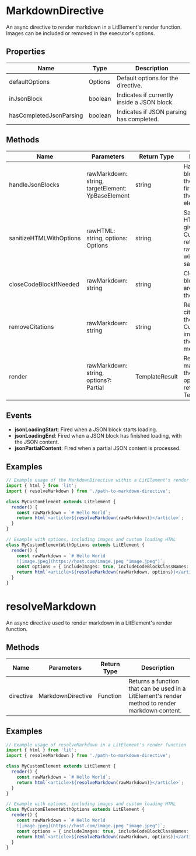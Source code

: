 # MarkdownDirective

An async directive to render markdown in a LitElement's render function. Images can be included or removed in the executor's options.

## Properties

| Name                     | Type                                  | Description               |
|--------------------------|---------------------------------------|---------------------------|
| defaultOptions           | Options                               | Default options for the directive. |
| inJsonBlock              | boolean                               | Indicates if currently inside a JSON block. |
| hasCompletedJsonParsing  | boolean                               | Indicates if JSON parsing has completed. |

## Methods

| Name                      | Parameters                                    | Return Type | Description                 |
|---------------------------|-----------------------------------------------|-------------|-----------------------------|
| handleJsonBlocks          | rawMarkdown: string, targetElement: YpBaseElement | string      | Handles JSON blocks within the markdown, firing events on the target element. |
| sanitizeHTMLWithOptions   | rawHTML: string, options: Options             | string      | Sanitizes the HTML with the given options. Currently returns rawHTML without sanitization. |
| closeCodeBlockIfNeeded    | rawMarkdown: string                           | string      | Closes code blocks if they are left open in the markdown. |
| removeCitations           | rawMarkdown: string                           | string      | Removes citations from the markdown. Currently not implemented in the render method. |
| render                    | rawMarkdown: string, options?: Partial<Options> | TemplateResult | Renders the markdown with the given options, returning a TemplateResult. |

## Events

- **jsonLoadingStart**: Fired when a JSON block starts loading.
- **jsonLoadingEnd**: Fired when a JSON block has finished loading, with the JSON content.
- **jsonPartialContent**: Fired when a partial JSON content is processed.

## Examples

```typescript
// Example usage of the MarkdownDirective within a LitElement's render function
import { html } from 'lit';
import { resolveMarkdown } from './path-to-markdown-directive';

class MyCustomElement extends LitElement {
  render() {
    const rawMarkdown = `# Hello World`;
    return html`<article>${resolveMarkdown(rawMarkdown)}</article>`;
  }
}

// Example with options, including images and custom loading HTML
class MyCustomElementWithOptions extends LitElement {
  render() {
    const rawMarkdown = `# Hello World
    ![image.jpeg](https://host.com/image.jpeg "image.jpeg")`;
    const options = { includeImages: true, includeCodeBlockClassNames: true, loadingHTML: "<loading-icon></loading-icon>" };
    return html`<article>${resolveMarkdown(rawMarkdown, options)}</article>`;
  }
}
```

# resolveMarkdown

An async directive used to render markdown in a LitElement's render function.

## Methods

| Name       | Parameters                                    | Return Type | Description                 |
|------------|-----------------------------------------------|-------------|-----------------------------|
| directive  | MarkdownDirective                             | Function    | Returns a function that can be used in a LitElement's render method to render markdown content. |

## Examples

```typescript
// Example usage of resolveMarkdown in a LitElement's render function
import { html } from 'lit';
import { resolveMarkdown } from './path-to-markdown-directive';

class MyCustomElement extends LitElement {
  render() {
    const rawMarkdown = `# Hello World`;
    return html`<article>${resolveMarkdown(rawMarkdown)}</article>`;
  }
}

// Example with options, including images and custom loading HTML
class MyCustomElementWithOptions extends LitElement {
  render() {
    const rawMarkdown = `# Hello World
    ![image.jpeg](https://host.com/image.jpeg "image.jpeg")`;
    const options = { includeImages: true, includeCodeBlockClassNames: true, loadingHTML: "<loading-icon></loading-icon>" };
    return html`<article>${resolveMarkdown(rawMarkdown, options)}</article>`;
  }
}
```